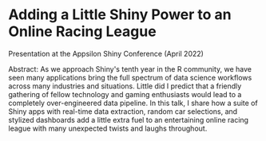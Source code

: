 # Adding a Little Shiny Power to an Online Racing League

Presentation at the Appsilon Shiny Conference (April 2022)

Abstract: As we approach Shiny's tenth year in the R community, we have seen many  applications bring the full spectrum of data science workflows across many industries and situations. Little did I predict that a friendly gathering of fellow technology and gaming enthusiasts would lead to a completely over-engineered data pipeline. In this talk, I share how a suite of Shiny apps with real-time data extraction, random car selections, and stylized dashboards add a little extra fuel to an entertaining online racing league with many unexpected twists and laughs throughout.
